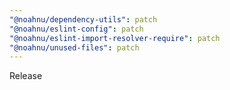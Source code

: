 ```yaml
---
"@noahnu/dependency-utils": patch
"@noahnu/eslint-config": patch
"@noahnu/eslint-import-resolver-require": patch
"@noahnu/unused-files": patch
---
```

Release